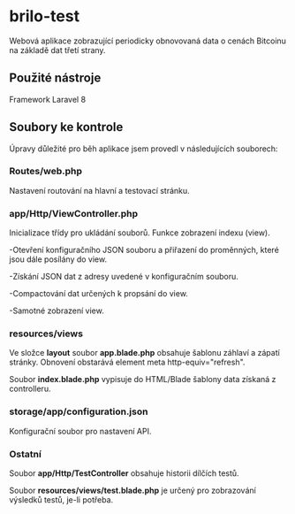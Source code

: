 # brilo-test
Webová aplikace zobrazující periodicky obnovovaná data o cenách Bitcoinu na základě dat třetí strany.

## Použité nástroje
Framework Laravel 8

## Soubory ke kontrole
Úpravy důležité pro běh aplikace jsem provedl v následujících souborech:

### Routes/web.php
Nastavení routování na hlavní a testovací stránku.

### app/Http/ViewController.php
Inicializace třídy pro ukládání souborů.
Funkce zobrazení indexu (view).

-Otevření konfiguračního JSON souboru a přiřazení do proměnných, které jsou dále posílány do view.

-Získání JSON dat z adresy uvedené v konfiguračním souboru.

-Compactování dat určených k propsání do view.

-Samotné zobrazení view.

### resources/views
Ve složce **layout** soubor **app.blade.php** obsahuje šablonu záhlaví a zápatí stránky. Obnovení obstarává element meta http-equiv="refresh".

Soubor **index.blade.php** vypisuje do HTML/Blade šablony data získaná z controlleru.

### storage/app/configuration.json
Konfigurační soubor pro nastavení API.

### Ostatní
Soubor **app/Http/TestController** obsahuje historii dílčích testů. 

Soubor **resources/views/test.blade.php** je určený pro zobrazování výsledků testů, je-li potřeba.
